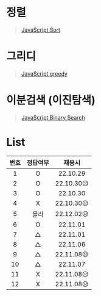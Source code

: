 # 정렬

> [JavaScript Sort](../../../theory/sort.md)

# 그리디

> [JavaScript greedy](../../../theory/greedy.md)

# 이분검색 (이진탐색)

> [JavaScript Binary Search](../../../theory/binarySearch.md)

# List

| 번호 | 정답여부 |   재응시   |
| :--: | :------: | :--------: |
|  1   |    O     |  22.10.29  |
|  2   |    O     | 22.10.30😥 |
|  3   |    O     |  22.10.30  |
|  4   |    X     | 22.10.30😥 |
|  5   |   몰라   | 22.12.02😥 |
|  6   |    O     |  22.11.01  |
|  7   |    △     |  22.11.01  |
|  8   |    △     |  22.11.06  |
|  9   |    △     | 22.11.08😥 |
|  10  |    △     |  22.11.07  |
|  11  |    X     | 22.11.08😥 |
|  12  |    X     | 22.11.08😥 |
